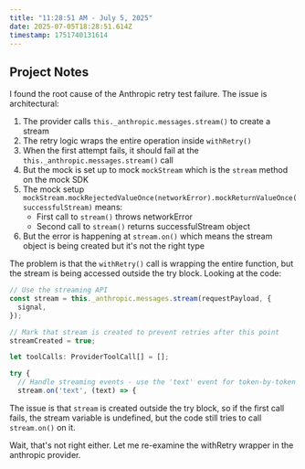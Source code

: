 ```yaml
---
title: "11:28:51 AM - July 5, 2025"
date: 2025-07-05T18:28:51.614Z
timestamp: 1751740131614
---
```


## Project Notes

I found the root cause of the Anthropic retry test failure. The issue is architectural:

1. The provider calls `this._anthropic.messages.stream()` to create a stream
2. The retry logic wraps the entire operation inside `withRetry()`
3. When the first attempt fails, it should fail at the `this._anthropic.messages.stream()` call
4. But the mock is set up to mock `mockStream` which is the `stream` method on the mock SDK
5. The mock setup `mockStream.mockRejectedValueOnce(networkError).mockReturnValueOnce(successfulStream)` means:
   - First call to `stream()` throws networkError
   - Second call to `stream()` returns successfulStream object
6. But the error is happening at `stream.on()` which means the stream object is being created but it's not the right type

The problem is that the `withRetry()` call is wrapping the entire function, but the stream is being accessed outside the try block. Looking at the code:

```typescript
// Use the streaming API
const stream = this._anthropic.messages.stream(requestPayload, {
  signal,
});

// Mark that stream is created to prevent retries after this point
streamCreated = true;

let toolCalls: ProviderToolCall[] = [];

try {
  // Handle streaming events - use the 'text' event for token-by-token streaming
  stream.on('text', (text) => {
```

The issue is that `stream` is created outside the try block, so if the first call fails, the stream variable is undefined, but the code still tries to call `stream.on()` on it.

Wait, that's not right either. Let me re-examine the withRetry wrapper in the anthropic provider.
